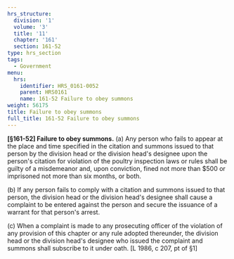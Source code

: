 ```yaml
---
hrs_structure:
  division: '1'
  volume: '3'
  title: '11'
  chapter: '161'
  section: 161-52
type: hrs_section
tags:
  - Government
menu:
  hrs:
    identifier: HRS_0161-0052
    parent: HRS0161
    name: 161-52 Failure to obey summons
weight: 56175
title: Failure to obey summons
full_title: 161-52 Failure to obey summons
---
```

**[§161-52] Failure to obey summons.** (a) Any person who fails to appear at the place and time specified in the citation and summons issued to that person by the division head or the division head's designee upon the person's citation for violation of the poultry inspection laws or rules shall be guilty of a misdemeanor and, upon conviction, fined not more than $500 or imprisoned not more than six months, or both.

(b) If any person fails to comply with a citation and summons issued to that person, the division head or the division head's designee shall cause a complaint to be entered against the person and secure the issuance of a warrant for that person's arrest.

(c) When a complaint is made to any prosecuting officer of the violation of any provision of this chapter or any rule adopted thereunder, the division head or the division head's designee who issued the complaint and summons shall subscribe to it under oath. [L 1986, c 207, pt of §1]